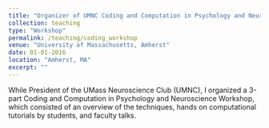 ```yaml
---
title: "Organizer of UMNC Coding and Computation in Psychology and Neuroscience"
collection: teaching
type: "Workshop"
permalink: /teaching/coding_workshop
venue: "University of Massachusetts, Amherst"
date: 01-01-2016
location: "Amherst, MA"
excerpt: ""
---
```


While President of the UMass Neuroscience Club (UMNC), I organized a 3-part Coding and Computation in Psychology and Neuroscience Workshop, which consisted of an overview of the techniques, hands on computational tutorials by students, and faculty talks.
